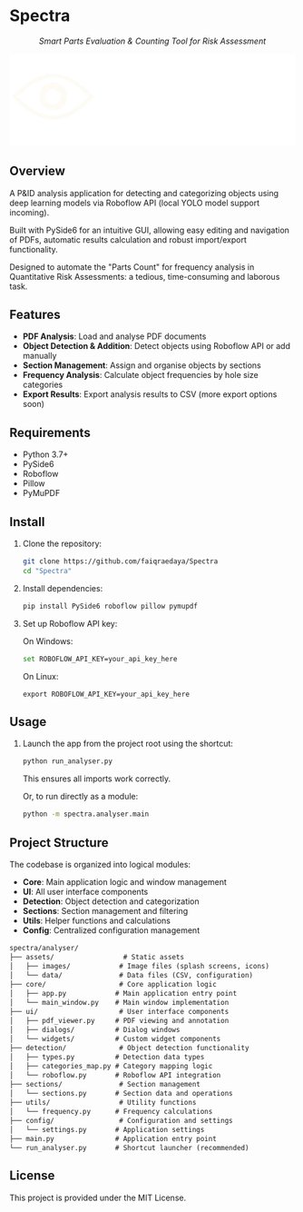 # Spectra

<p align="center">
   <i>
      Smart Parts Evaluation &amp; Counting Tool for Risk Assessment
   </i>
</p>

<p align="center">
  <img src="spectra/analyser/assets/images/spectra_splash.png" alt="Spectra Logo" />
</p>
<p style="text-align:center;"></p>


## Overview 

A P&ID analysis application for detecting and categorizing objects using deep learning models via Roboflow API (local YOLO model support incoming).

Built with PySide6 for an intuitive GUI, allowing easy editing and navigation of PDFs, automatic results calculation and robust import/export functionality. 

Designed to automate the "Parts Count" for frequency analysis in Quantitative Risk Assessments: a tedious, time-consuming and laborous task.

## Features

- **PDF Analysis**: Load and analyse PDF documents
- **Object Detection & Addition**: Detect objects using Roboflow API or add manually
- **Section Management**: Assign and organise objects by sections
- **Frequency Analysis**: Calculate object frequencies by hole size categories
- **Export Results**: Export analysis results to CSV (more export options soon)

## Requirements 
- Python 3.7+
- PySide6
- Roboflow
- Pillow
- PyMuPDF

## Install

1. Clone the repository:
   ```bash
   git clone https://github.com/faiqraedaya/Spectra
   cd "Spectra"
   ```

2. Install dependencies:
   ```bash
   pip install PySide6 roboflow pillow pymupdf
   ```

3. Set up Roboflow API key:

   On Windows:
   ```bash
   set ROBOFLOW_API_KEY=your_api_key_here
   ```

   On Linux:
   ```bash:
   export ROBOFLOW_API_KEY=your_api_key_here
   ```
## Usage 

1. Launch the app from the project root using the shortcut:
   ```bash
   python run_analyser.py
   ```
   This ensures all imports work correctly.

   Or, to run directly as a module:
   ```bash
   python -m spectra.analyser.main
   ```

## Project Structure

The codebase is organized into logical modules:
- **Core**: Main application logic and window management
- **UI**: All user interface components
- **Detection**: Object detection and categorization
- **Sections**: Section management and filtering
- **Utils**: Helper functions and calculations
- **Config**: Centralized configuration management 

```
spectra/analyser/
├── assets/                 # Static assets
│   ├── images/            # Image files (splash screens, icons)
│   └── data/              # Data files (CSV, configuration)
├── core/                  # Core application logic
│   ├── app.py            # Main application entry point
│   └── main_window.py    # Main window implementation
├── ui/                    # User interface components
│   ├── pdf_viewer.py     # PDF viewing and annotation
│   ├── dialogs/          # Dialog windows
│   └── widgets/          # Custom widget components
├── detection/             # Object detection functionality
│   ├── types.py          # Detection data types
│   ├── categories_map.py # Category mapping logic
│   └── roboflow.py       # Roboflow API integration
├── sections/              # Section management
│   └── sections.py       # Section data and operations
├── utils/                 # Utility functions
│   └── frequency.py      # Frequency calculations
├── config/                # Configuration and settings
│   └── settings.py       # Application settings
├── main.py               # Application entry point
└── run_analyser.py       # Shortcut launcher (recommended)
```

## License

This project is provided under the MIT License.